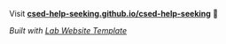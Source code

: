 
Visit **[csed-help-seeking.github.io/csed-help-seeking](https://csed-help-seeking.github.io/csed-help-seeking)** 🚀

_Built with [Lab Website Template](https://greene-lab.gitbook.io/lab-website-template-docs)_
